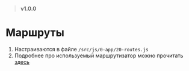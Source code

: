 > **v1.0.0**

# Маршруты
1. Настраиваются в файле `/src/js/0-app/20-routes.js`
2. Подробнее про используемый маршрутизатор можно прочитать [здесь](https://github.com/krasimir/navigo)